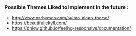 ### Possible Themes Liked to Implement in the future :
- http://www.csrhymes.com/bulma-clean-theme/
- https://beautifuljekyll.com/
- https://phlow.github.io/feeling-responsive/documentation/